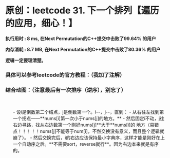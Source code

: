 # 原创：leetcode 31. 下一个排列【遍历的应用，细心！】

**执行用时 : 8 ms, 在Next Permutation的C++提交中击败了99.64% 的用户**

**内存消耗 : 8.7 MB, 在Next Permutation的C++提交中击败了80.36% 的用户**

**逻辑一定要理清楚。**

### 具体可以参考leetcode的官方教程：（我加了注解）

### 结合动图：（注意最后有一次排序（逆序），别忘了）

 

> 
<ol>- 设i是倒数第二个结点，j是倒数第一个。i--，j--，直到：
- 从右往左找到第一个拐点——**nums[i]第一次小于nums[j]的地方。**
- 然后固定i不动，j往右边寻路，找从右边数第一个刚好nums[j]**大于**nums[i]的 地方（易错点！！！！！nums[j]不能等于num[i]，不然交换没有意义，而且整个逻辑就崩了）。
- 然后交换完后，i的右边应该保持最小字典序，这样才能是刚好在上一个自动序之后。**不需要sort，reverse就行**。因为右边本来就是有序的。
</ol>

 

 

